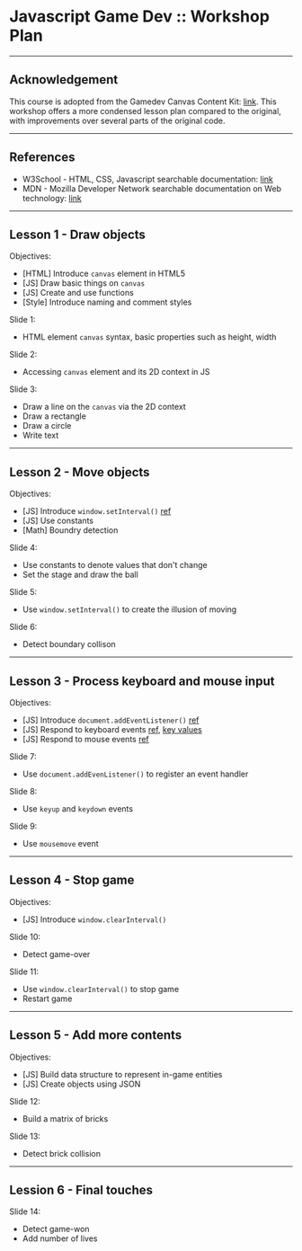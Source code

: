 # Javascript Game Dev :: Workshop Plan

---

## Acknowledgement
This course is adopted from the Gamedev Canvas Content Kit: [link](http://end3r.github.io/Gamedev-Canvas-Content-Kit/). This workshop offers a more condensed lesson plan compared to the original, with improvements over several parts of the original code.

---

## References
- W3School - HTML, CSS, Javascript searchable documentation: [link](https://www.w3schools.com/)
- MDN - Mozilla Developer Network searchable documentation on Web technology: [link](https://developer.mozilla.org/en-US/docs/Web)

---

## Lesson 1 - Draw objects
Objectives:
- [HTML]  Introduce `canvas` element in HTML5
- [JS]    Draw basic things on `canvas`
- [JS]    Create and use functions
- [Style] Introduce naming and comment styles

Slide 1:
- HTML element `canvas` syntax, basic properties such as height, width

Slide 2:
- Accessing `canvas` element and its 2D context in JS

Slide 3:
- Draw a line on the `canvas` via the 2D context
- Draw a rectangle 
- Draw a circle 
- Write text

---

## Lesson 2 - Move objects
Objectives:
- [JS]   Introduce `window.setInterval()` [ref](https://www.w3schools.com/jsref/met_win_setinterval.asp)
- [JS]   Use constants
- [Math] Boundry detection

Slide 4:
- Use constants to denote values that don't change
- Set the stage and draw the ball

Slide 5:
- Use `window.setInterval()` to create the illusion of moving

Slide 6:
- Detect boundary collison

---

## Lesson 3 - Process keyboard and mouse input

Objectives:
- [JS] Introduce `document.addEventListener()` [ref](https://www.w3schools.com/jsref/met_document_addeventlistener.asp)
- [JS] Respond to keyboard events [ref](https://developer.mozilla.org/en-US/docs/Web/API/KeyboardEvent/key/Key_Values), [key values](https://developer.mozilla.org/en-US/docs/Web/API/KeyboardEvent)
- [JS] Respond to mouse events [ref](https://developer.mozilla.org/en-US/docs/Web/Events/mousemove)

Slide 7:
- Use `document.addEvenListener()` to register an event handler

Slide 8:
- Use `keyup` and `keydown` events

Slide 9:
- Use `mousemove` event

---

## Lesson 4 - Stop game

Objectives:
- [JS] Introduce `window.clearInterval()`

Slide 10:
- Detect game-over

Slide 11:
- Use `window.clearInterval()` to stop game
- Restart game

---

## Lesson 5 - Add more contents

Objectives:
- [JS] Build data structure to represent in-game entities
- [JS] Create objects using JSON

Slide 12:
- Build a matrix of bricks

Slide 13:
- Detect brick collision

---

## Lession 6 - Final touches

Slide 14:
- Detect game-won
- Add number of lives
